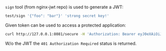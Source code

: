 `sign` tool (from nginx-jwt repo) is used to generate a JWT:

```bash
test/sign '{"foo": "bar"}' 'strong secret key!'
```

Given token can be used to access a protected application:
```bash
curl http://127.0.0.1:8081/secure -H 'Authorization: Bearer eyJ0eXAiOiJKV1QiLCJhbGciOiJIUzI1NiJ9.eyJuYW1lIjoiQW5kcmV3IiwiaWF0IjoxNTIwMjY3NzcwfQ.308JSo6JTLlpPYx-BuRz001hAF3ATZX7KpS3a8oo74A'
```

W/o the JWT the `401 Authorization Required` status is returned.
